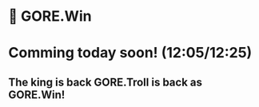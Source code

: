 # 👑 GORE.Win
# Comming today soon! (12:05/12:25)
## The king is back GORE.Troll is back as GORE.Win!
